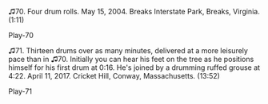♫70. Four drum rolls. May 15, 2004. Breaks Interstate Park, Breaks,
Virginia. (1:11)

Play-70

♫71. Thirteen drums over as many minutes, delivered at a more leisurely
pace than in ♫70. Initially you can hear his feet on the tree as he
positions himself for his first drum at 0:16. He's joined by a drumming
ruffed grouse at 4:22. April 11, 2017. Cricket Hill, Conway,
Massachusetts. (13:52)

Play-71
